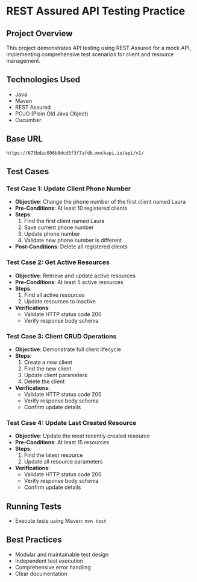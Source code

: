 # REST Assured API Testing Practice

## Project Overview
This project demonstrates API testing using REST Assured for a mock API, implementing comprehensive test scenarios for client and resource management.

## Technologies Used
- Java
- Maven
- REST Assured
- POJO (Plain Old Java Object)
- Cucumber

## Base URL
`https://673bdac096b8dcd5f3f7afdb.mockapi.io/api/v1/`

## Test Cases

### Test Case 1: Update Client Phone Number
- **Objective**: Change the phone number of the first client named Laura
- **Pre-Conditions**: At least 10 registered clients
- **Steps**:
  1. Find the first client named Laura
  2. Save current phone number
  3. Update phone number
  4. Validate new phone number is different
- **Post-Conditions**: Delete all registered clients

### Test Case 2: Get Active Resources
- **Objective**: Retrieve and update active resources
- **Pre-Conditions**: At least 5 active resources
- **Steps**:
  1. Find all active resources
  2. Update resources to inactive
- **Verifications**:
  - Validate HTTP status code 200
  - Verify response body schema

### Test Case 3: Client CRUD Operations
- **Objective**: Demonstrate full client lifecycle
- **Steps**:
  1. Create a new client
  2. Find the new client
  3. Update client parameters
  4. Delete the client
- **Verifications**:
  - Validate HTTP status code 200
  - Verify response body schema
  - Confirm update details

### Test Case 4: Update Last Created Resource
- **Objective**: Update the most recently created resource
- **Pre-Conditions**: At least 15 resources
- **Steps**:
  1. Find the latest resource
  2. Update all resource parameters
- **Verifications**:
  - Validate HTTP status code 200
  - Verify response body schema
  - Confirm update details

## Running Tests
- Execute tests using Maven: `mvn test`

## Best Practices
- Modular and maintainable test design
- Independent test execution
- Comprehensive error handling
- Clear documentation
